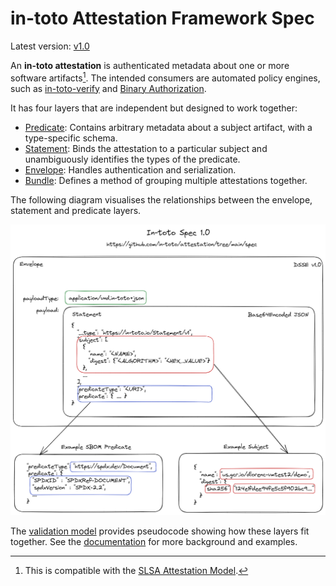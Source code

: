 # in-toto Attestation Framework Spec

Latest version: [v1.0]

An **in-toto attestation** is authenticated metadata about one or more
software artifacts[^1]. The intended consumers are automated policy engines,
such as [in-toto-verify] and [Binary Authorization].

It has four layers that are independent but designed to work together:

-   [Predicate]: Contains arbitrary metadata about a subject artifact, with a
    type-specific schema.
-   [Statement]: Binds the attestation to a particular subject and
    unambiguously identifies the types of the predicate.
-   [Envelope]: Handles authentication and serialization.
-   [Bundle]: Defines a method of grouping multiple attestations together.

The following diagram visualises the relationships between the envelope, statement and predicate layers.

![Relationships between the envelope, statement and predicate layers](../images/In-toto-specification.png)

The [validation model] provides pseudocode showing how these layers fit
together. See the [documentation] for more background and examples.

[^1]: This is compatible with the [SLSA Attestation Model].

[Binary Authorization]: https://cloud.google.com/binary-authorization
[Bundle]: v1.0/bundle.md
[Envelope]: v1.0/envelope.md
[Predicate]: v1.0/predicate.md
[SLSA Attestation Model]: https://slsa.dev/attestation-model
[Statement]: v1.0/statement.md
[documentation]: ../docs
[in-toto-verify]: https://github.com/in-toto/in-toto#verification
[v1.0]: v1.0/README.md
[validation model]: ../../docs/validation.md
